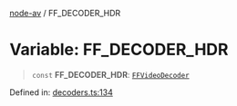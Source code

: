 [node-av](../globals.md) / FF\_DECODER\_HDR

# Variable: FF\_DECODER\_HDR

> `const` **FF\_DECODER\_HDR**: [`FFVideoDecoder`](../type-aliases/FFVideoDecoder.md)

Defined in: [decoders.ts:134](https://github.com/seydx/av/blob/f8631fc881b394300b1479f511d55cf1c370a87f/src/constants/decoders.ts#L134)

